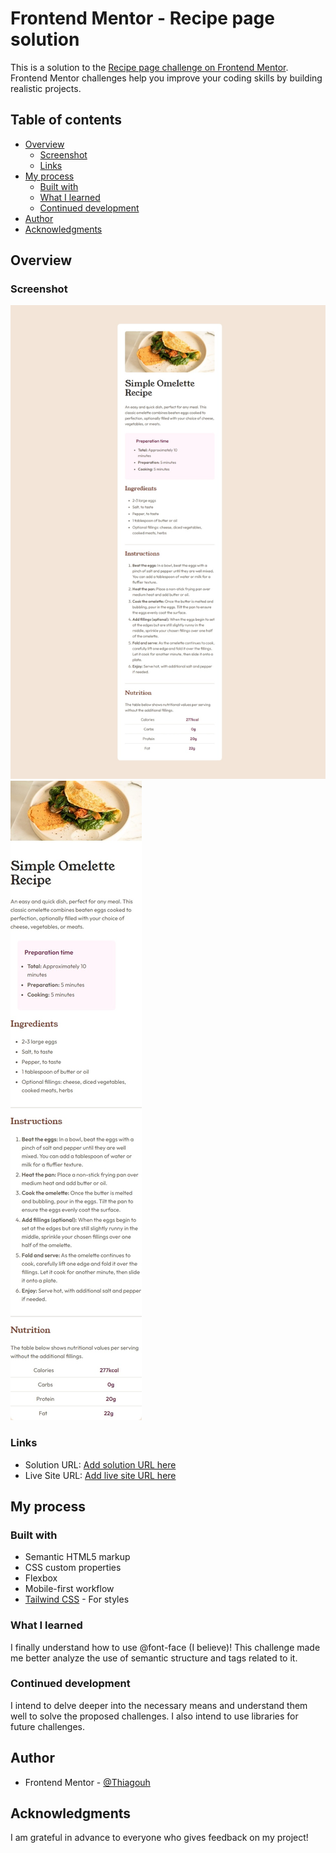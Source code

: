 # Frontend Mentor - Recipe page solution

This is a solution to the [Recipe page challenge on Frontend Mentor](https://www.frontendmentor.io/challenges/recipe-page-KiTsR8QQKm). Frontend Mentor challenges help you improve your coding skills by building realistic projects.

## Table of contents

- [Overview](#overview)
  - [Screenshot](#screenshot)
  - [Links](#links)
- [My process](#my-process)
  - [Built with](#built-with)
  - [What I learned](#what-i-learned)
  - [Continued development](#continued-development)
- [Author](#author)
- [Acknowledgments](#acknowledgments)

## Overview

### Screenshot

![desktop screenshot](./design/desktop-screenshot.jpeg)
![mobile screenshot](./design/mobile-screenshot.jpeg)

### Links

- Solution URL: [Add solution URL here](https://your-solution-url.com)
- Live Site URL: [Add live site URL here](https://your-live-site-url.com)

## My process

### Built with

- Semantic HTML5 markup
- CSS custom properties
- Flexbox
- Mobile-first workflow
- [Tailwind CSS](https://tailwindcss.com/) - For styles

### What I learned

I finally understand how to use @font-face (I believe)! This challenge made me better analyze the use of semantic structure and tags related to it.

### Continued development

I intend to delve deeper into the necessary means and understand them well to solve the proposed challenges. I also intend to use libraries for future challenges.

## Author

- Frontend Mentor - [@Thiagouh](https://www.frontendmentor.io/profile/Thiagouh)

## Acknowledgments

I am grateful in advance to everyone who gives feedback on my project!
